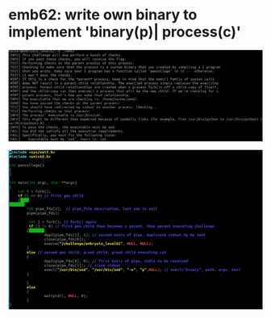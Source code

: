# emb62: write own binary to implement 'binary(p)| process(c)'

![This time I need sed](<../.gitbook/assets/image (166).png>)

![So I changed the source code, and then I get the flag.](<../.gitbook/assets/image (95) (1).png>)
